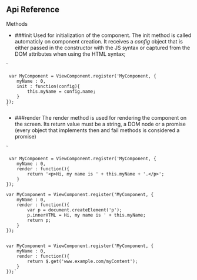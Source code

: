 ## **Api Reference**

Methods 
- ###init 
     Used for initialization of the component. The init method is called automaticly on component creation. It receives a *config* object that is either passed in the constructor with the JS syntax or captured from the DOM attributes when using the HTML syntax;


`

     var MyComponent = ViewComponent.register('MyComponent, {
        myName : 0,
        init : function(config){
            this.myName = config.name;
        }
    });
    `
- ###render 
     The render method is used for rendering the component on the screen. Its return value must be a string, a DOM node or a promise (every object that implements then and fail methods is considered a promise) 

`
         
   
     var MyComponent = ViewComponent.register('MyComponent, {
        myName : 0,
        render : function(){
            return '<p>Hi, my name is ' + this.myName + '.</p>';
        }
    });
    
    var MyComponent = ViewComponent.register('MyComponent, {
        myName : 0,
        render : function(){
            var p = document.createElement('p');
            p.innerHTML = Hi, my name is ' + this.myName;
            return p;
        }
    });


    var MyComponent = ViewComponent.register('MyComponent, {
        myName : 0,
        render : function(){
            return $.get('www.example.com/myContent');
        }
    });`

